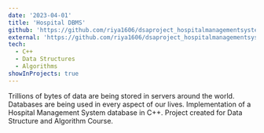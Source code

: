 ```yaml
---
date: '2023-04-01'
title: 'Hospital DBMS'
github: 'https://github.com/riya1606/dsaproject_hospitalmanagementsystem'
external: 'https://github.com/riya1606/dsaproject_hospitalmanagementsystem'
tech:
  - C++
  - Data Structures
  - Algorithms
showInProjects: true
---
```


Trillions of bytes of data are being stored in servers around the world. Databases are being used in every aspect of our lives. Implementation of a Hospital Management System database in C++. Project created for Data Structure and Algorithm Course.

